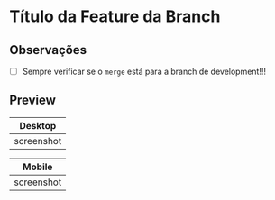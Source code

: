 # Título da Feature da Branch

## Observações
- [ ] Sempre verificar se o `merge` está para a branch de development!!!

## Preview
Desktop |
---------------|
screenshot |

Mobile |
---------------|
screenshot |
